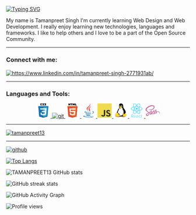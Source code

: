 [![Typing SVG](https://readme-typing-svg.herokuapp.com?size=36&duration=7500&color=46C696&width=900&height=70&lines=Welcome+To+Tamanpreet+Singh's+Github+Profile)](https://git.io/typing-svg)

 My name is Tamanpreet Singh I'm currently learning Web Design and Web Development. I really enjoy learning new technologies, languages and frameworks. I like to help others and I love to be a part of the Open Source Community.
 
 <hr>
 
<h3 align="left">Connect with me:</h3>
<p align="left">
<a href="https://linkedin.com/in/https://www.linkedin.com/in/tamanpreet-singh-2771931ab/" target="blank"><img align="center" src="https://raw.githubusercontent.com/rahuldkjain/github-profile-readme-generator/master/src/images/icons/Social/linked-in-alt.svg" alt="https://www.linkedin.com/in/tamanpreet-singh-2771931ab/" height="30" width="40" /></a>
</p>

 <hr>
 
<h3 align="left">Languages and Tools:</h3>
<p align="center"> <a href="https://www.w3schools.com/css/" target="_blank" rel="noreferrer"> <img src="https://raw.githubusercontent.com/devicons/devicon/master/icons/css3/css3-original-wordmark.svg" alt="css3" width="40" height="40"/> </a> <a href="https://git-scm.com/" target="_blank" rel="noreferrer"> <img src="https://www.vectorlogo.zone/logos/git-scm/git-scm-icon.svg" alt="git" width="40" height="40"/> </a> <a href="https://www.w3.org/html/" target="_blank" rel="noreferrer"> <img src="https://raw.githubusercontent.com/devicons/devicon/master/icons/html5/html5-original-wordmark.svg" alt="html5" width="40" height="40"/> </a> <a href="https://www.java.com" target="_blank" rel="noreferrer"> <img src="https://raw.githubusercontent.com/devicons/devicon/master/icons/java/java-original.svg" alt="java" width="40" height="40"/> </a> <a href="https://developer.mozilla.org/en-US/docs/Web/JavaScript" target="_blank" rel="noreferrer"> <img src="https://raw.githubusercontent.com/devicons/devicon/master/icons/javascript/javascript-original.svg" alt="javascript" width="40" height="40"/> </a> <a href="https://www.linux.org/" target="_blank" rel="noreferrer"> <img src="https://raw.githubusercontent.com/devicons/devicon/master/icons/linux/linux-original.svg" alt="linux" width="40" height="40"/> </a> <a href="https://reactjs.org/" target="_blank" rel="noreferrer"> <img src="https://raw.githubusercontent.com/devicons/devicon/master/icons/react/react-original-wordmark.svg" alt="react" width="40" height="40"/> </a> <a href="https://sass-lang.com" target="_blank" rel="noreferrer"> <img src="https://raw.githubusercontent.com/devicons/devicon/master/icons/sass/sass-original.svg" alt="sass" width="40" height="40"/> </a> </p>

<hr>

<p align="left"> <a href="https://github.com/ryo-ma/github-profile-trophy"><img src="https://github-profile-trophy.vercel.app/?username=tamanpreet13" alt="tamanpreet13" /></a> </p>

<hr>

[<img src='https://cdn.jsdelivr.net/npm/simple-icons@3.0.1/icons/github.svg' alt='github' height='40'>](https://github.com/TAMANPREET13)  

[![Top Langs](https://github-readme-stats.vercel.app/api/top-langs/?username=TAMANPREET13)](https://github.com/anuraghazra/github-readme-stats)

![TAMANPREET13 GitHub stats](https://github-readme-stats.vercel.app/api?username=TAMANPREET13&show_icons=true&theme=radical)

![GitHub streak stats](https://github-readme-streak-stats.herokuapp.com/?user=TAMANPREET13)  

![GitHub Activity Graph](https://activity-graph.herokuapp.com/graph?username=TAMANPREET13)  

![Profile views](https://gpvc.arturio.dev/TAMANPREET13)  


